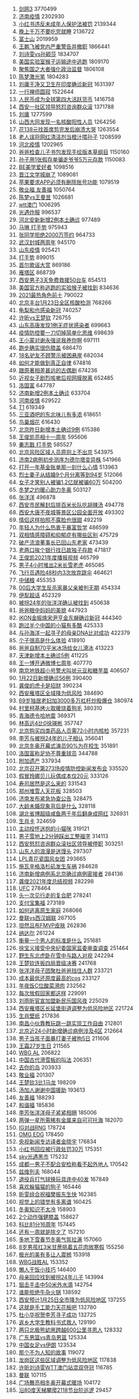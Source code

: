 1. [剑网3](https://s.weibo.com//weibo?q=%23%E5%89%91%E7%BD%913%23&Refer=top) 3770499
2. [济南疫情](https://s.weibo.com//weibo?q=%23%E6%B5%8E%E5%8D%97%E7%96%AB%E6%83%85%23&Refer=top) 2302930
3. [小红书违反未成年人保护法被罚](https://s.weibo.com//weibo?q=%23%E5%B0%8F%E7%BA%A2%E4%B9%A6%E8%BF%9D%E5%8F%8D%E6%9C%AA%E6%88%90%E5%B9%B4%E4%BA%BA%E4%BF%9D%E6%8A%A4%E6%B3%95%E8%A2%AB%E7%BD%9A%23&Refer=top) 2139344
4. [晚上千万不要吃完就睡](https://s.weibo.com//weibo?q=%23%E6%99%9A%E4%B8%8A%E5%8D%83%E4%B8%87%E4%B8%8D%E8%A6%81%E5%90%83%E5%AE%8C%E5%B0%B1%E7%9D%A1%23&Refer=top) 2136722
5. [富士山](https://s.weibo.com//weibo?q=%E5%AF%8C%E5%A3%AB%E5%B1%B1&Refer=top) 2019959
6. [王鹏飞被党内严重警告并撤职](https://s.weibo.com//weibo?q=%23%E7%8E%8B%E9%B9%8F%E9%A3%9E%E8%A2%AB%E5%85%9A%E5%86%85%E4%B8%A5%E9%87%8D%E8%AD%A6%E5%91%8A%E5%B9%B6%E6%92%A4%E8%81%8C%23&Refer=top) 1866441
7. [刘诗雯vs孙颖莎](https://s.weibo.com//weibo?q=%23%E5%88%98%E8%AF%97%E9%9B%AFvs%E5%AD%99%E9%A2%96%E8%8E%8E%23&Refer=top) 1834707
8. [美国实验室猴子运输途中逃跑](https://s.weibo.com//weibo?q=%23%E7%BE%8E%E5%9B%BD%E5%AE%9E%E9%AA%8C%E5%AE%A4%E7%8C%B4%E5%AD%90%E8%BF%90%E8%BE%93%E9%80%94%E4%B8%AD%E9%80%83%E8%B7%91%23&Refer=top) 1809170
9. [聚焦国之大者强化政治监督](https://s.weibo.com//weibo?q=%23%E8%81%9A%E7%84%A6%E5%9B%BD%E4%B9%8B%E5%A4%A7%E8%80%85%E5%BC%BA%E5%8C%96%E6%94%BF%E6%B2%BB%E7%9B%91%E7%9D%A3%23&Refer=top) 1806108
10. [陈梦激光笔](https://s.weibo.com//weibo?q=%E9%99%88%E6%A2%A6%E6%BF%80%E5%85%89%E7%AC%94&Refer=top) 1804283
11. [刘庸干净又卫生在印度确诊新冠](https://s.weibo.com//weibo?q=%23%E5%88%98%E5%BA%B8%E5%B9%B2%E5%87%80%E5%8F%88%E5%8D%AB%E7%94%9F%E5%9C%A8%E5%8D%B0%E5%BA%A6%E7%A1%AE%E8%AF%8A%E6%96%B0%E5%86%A0%23&Refer=top) 1631397
12. [一行禅师圆寂](https://s.weibo.com//weibo?q=%23%E4%B8%80%E8%A1%8C%E7%A6%85%E5%B8%88%E5%9C%86%E5%AF%82%23&Refer=top) 1522644
13. [人民币成为全球第四大活跃货币](https://s.weibo.com//weibo?q=%23%E4%BA%BA%E6%B0%91%E5%B8%81%E6%88%90%E4%B8%BA%E5%85%A8%E7%90%83%E7%AC%AC%E5%9B%9B%E5%A4%A7%E6%B4%BB%E8%B7%83%E8%B4%A7%E5%B8%81%23&Refer=top) 1416758
14. [西安一社区领导怒怼咨询群众滚](https://s.weibo.com//weibo?q=%23%E8%A5%BF%E5%AE%89%E4%B8%80%E7%A4%BE%E5%8C%BA%E9%A2%86%E5%AF%BC%E6%80%92%E6%80%BC%E5%92%A8%E8%AF%A2%E7%BE%A4%E4%BC%97%E6%BB%9A%23&Refer=top) 1371788
15. [刘庸](https://s.weibo.com//weibo?q=%E5%88%98%E5%BA%B8&Refer=top) 1277599
16. [山西大同发现一名核酸阳性人员](https://s.weibo.com//weibo?q=%23%E5%B1%B1%E8%A5%BF%E5%A4%A7%E5%90%8C%E5%8F%91%E7%8E%B0%E4%B8%80%E5%90%8D%E6%A0%B8%E9%85%B8%E9%98%B3%E6%80%A7%E4%BA%BA%E5%91%98%23&Refer=top) 1264256
17. [花138元找首席剪完发后崩溃大哭](https://s.weibo.com//weibo?q=%23%E8%8A%B1138%E5%85%83%E6%89%BE%E9%A6%96%E5%B8%AD%E5%89%AA%E5%AE%8C%E5%8F%91%E5%90%8E%E5%B4%A9%E6%BA%83%E5%A4%A7%E5%93%AD%23&Refer=top) 1263554
18. [老人误将网红清洁剂当橙汁喂孙子](https://s.weibo.com//weibo?q=%23%E8%80%81%E4%BA%BA%E8%AF%AF%E5%B0%86%E7%BD%91%E7%BA%A2%E6%B8%85%E6%B4%81%E5%89%82%E5%BD%93%E6%A9%99%E6%B1%81%E5%96%82%E5%AD%99%E5%AD%90%23&Refer=top) 1208599
19. [河北疫情](https://s.weibo.com//weibo?q=%23%E6%B2%B3%E5%8C%97%E7%96%AB%E6%83%85%23&Refer=top) 1202965
20. [爸爸检查儿子书包发现手绘版本草纲目](https://s.weibo.com//weibo?q=%23%E7%88%B8%E7%88%B8%E6%A3%80%E6%9F%A5%E5%84%BF%E5%AD%90%E4%B9%A6%E5%8C%85%E5%8F%91%E7%8E%B0%E6%89%8B%E7%BB%98%E7%89%88%E6%9C%AC%E8%8D%89%E7%BA%B2%E7%9B%AE%23&Refer=top) 1150160
21. [孙子用1张假存单骗走爷爷5万元存款](https://s.weibo.com//weibo?q=%23%E5%AD%99%E5%AD%90%E7%94%A81%E5%BC%A0%E5%81%87%E5%AD%98%E5%8D%95%E9%AA%97%E8%B5%B0%E7%88%B7%E7%88%B75%E4%B8%87%E5%85%83%E5%AD%98%E6%AC%BE%23&Refer=top) 1150083
22. [BE美学爱好者](https://s.weibo.com//weibo?q=BE%E7%BE%8E%E5%AD%A6%E7%88%B1%E5%A5%BD%E8%80%85&Refer=top) 1098516
23. [晋江文学城崩了](https://s.weibo.com//weibo?q=%E6%99%8B%E6%B1%9F%E6%96%87%E5%AD%A6%E5%9F%8E%E5%B4%A9%E4%BA%86&Refer=top) 1089081
24. [苹果要求APP必须有删除账号功能](https://s.weibo.com//weibo?q=%23%E8%8B%B9%E6%9E%9C%E8%A6%81%E6%B1%82APP%E5%BF%85%E9%A1%BB%E6%9C%89%E5%88%A0%E9%99%A4%E8%B4%A6%E5%8F%B7%E5%8A%9F%E8%83%BD%23&Refer=top) 1079519
25. [敬业福 友善福](https://s.weibo.com//weibo?q=%E6%95%AC%E4%B8%9A%E7%A6%8F%20%E5%8F%8B%E5%96%84%E7%A6%8F&Refer=top) 1050764
26. [陈梦vs王曼昱](https://s.weibo.com//weibo?q=%23%E9%99%88%E6%A2%A6vs%E7%8E%8B%E6%9B%BC%E6%98%B1%23&Refer=top) 1026681
27. [wtt澳门](https://s.weibo.com//weibo?q=wtt%E6%BE%B3%E9%97%A8&Refer=top) 1006295
28. [光遇炸服](https://s.weibo.com//weibo?q=%23%E5%85%89%E9%81%87%E7%82%B8%E6%9C%8D%23&Refer=top) 996537
29. [河北安新新增2例本土确诊](https://s.weibo.com//weibo?q=%23%E6%B2%B3%E5%8C%97%E5%AE%89%E6%96%B0%E6%96%B0%E5%A2%9E2%E4%BE%8B%E6%9C%AC%E5%9C%9F%E7%A1%AE%E8%AF%8A%23&Refer=top) 977489
30. [马琳 打手势](https://s.weibo.com//weibo?q=%E9%A9%AC%E7%90%B3%20%E6%89%93%E6%89%8B%E5%8A%BF&Refer=top) 975943
31. [张同学拒绝2000万签约](https://s.weibo.com//weibo?q=%23%E5%BC%A0%E5%90%8C%E5%AD%A6%E6%8B%92%E7%BB%9D2000%E4%B8%87%E7%AD%BE%E7%BA%A6%23&Refer=top) 964733
32. [武汉封城两周年](https://s.weibo.com//weibo?q=%E6%AD%A6%E6%B1%89%E5%B0%81%E5%9F%8E%E4%B8%A4%E5%91%A8%E5%B9%B4&Refer=top) 945170
33. [山东疫情](https://s.weibo.com//weibo?q=%23%E5%B1%B1%E4%B8%9C%E7%96%AB%E6%83%85%23&Refer=top) 925421
34. [打手势](https://s.weibo.com//weibo?q=%E6%89%93%E6%89%8B%E5%8A%BF&Refer=top) 899015
35. [首尔歌谣大赏](https://s.weibo.com//weibo?q=%E9%A6%96%E5%B0%94%E6%AD%8C%E8%B0%A3%E5%A4%A7%E8%B5%8F&Refer=top) 869186
36. [雁塔区](https://s.weibo.com//weibo?q=%E9%9B%81%E5%A1%94%E5%8C%BA&Refer=top) 868739
37. [西安男子3天免费救援50台车](https://s.weibo.com//weibo?q=%23%E8%A5%BF%E5%AE%89%E7%94%B7%E5%AD%903%E5%A4%A9%E5%85%8D%E8%B4%B9%E6%95%91%E6%8F%B450%E5%8F%B0%E8%BD%A6%23&Refer=top) 854513
38. [美国官方称逃跑的实验猴子被找到](https://s.weibo.com//weibo?q=%23%E7%BE%8E%E5%9B%BD%E5%AE%98%E6%96%B9%E7%A7%B0%E9%80%83%E8%B7%91%E7%9A%84%E5%AE%9E%E9%AA%8C%E7%8C%B4%E5%AD%90%E8%A2%AB%E6%89%BE%E5%88%B0%23&Refer=top) 834636
39. [2021最热角色前十](https://s.weibo.com//weibo?q=%232021%E6%9C%80%E7%83%AD%E8%A7%92%E8%89%B2%E5%89%8D%E5%8D%81%23&Refer=top) 790022
40. [北京丰台1月23日全区核酸检测](https://s.weibo.com//weibo?q=%23%E5%8C%97%E4%BA%AC%E4%B8%B0%E5%8F%B01%E6%9C%8823%E6%97%A5%E5%85%A8%E5%8C%BA%E6%A0%B8%E9%85%B8%E6%A3%80%E6%B5%8B%23&Refer=top) 768266
41. [龟梨和也感染新冠](https://s.weibo.com//weibo?q=%23%E9%BE%9F%E6%A2%A8%E5%92%8C%E4%B9%9F%E6%84%9F%E6%9F%93%E6%96%B0%E5%86%A0%23&Refer=top) 740257
42. [许昕vs王楚钦](https://s.weibo.com//weibo?q=%23%E8%AE%B8%E6%98%95vs%E7%8E%8B%E6%A5%9A%E9%92%A6%23&Refer=top) 726755
43. [山东高唐发现1例无症状感染者](https://s.weibo.com//weibo?q=%23%E5%B1%B1%E4%B8%9C%E9%AB%98%E5%94%90%E5%8F%91%E7%8E%B01%E4%BE%8B%E6%97%A0%E7%97%87%E7%8A%B6%E6%84%9F%E6%9F%93%E8%80%85%23&Refer=top) 699663
44. [疫情防控要一刀切掉简单化思维](https://s.weibo.com//weibo?q=%23%E7%96%AB%E6%83%85%E9%98%B2%E6%8E%A7%E8%A6%81%E4%B8%80%E5%88%80%E5%88%87%E6%8E%89%E7%AE%80%E5%8D%95%E5%8C%96%E6%80%9D%E7%BB%B4%23&Refer=top) 698639
45. [王小蒙对谢永强说我养你啊](https://s.weibo.com//weibo?q=%23%E7%8E%8B%E5%B0%8F%E8%92%99%E5%AF%B9%E8%B0%A2%E6%B0%B8%E5%BC%BA%E8%AF%B4%E6%88%91%E5%85%BB%E4%BD%A0%E5%95%8A%23&Refer=top) 697111
46. [跑步确实很伤膝盖](https://s.weibo.com//weibo?q=%23%E8%B7%91%E6%AD%A5%E7%A1%AE%E5%AE%9E%E5%BE%88%E4%BC%A4%E8%86%9D%E7%9B%96%23&Refer=top) 686470
47. [18名驴友不顾警示被困悬崖](https://s.weibo.com//weibo?q=%2318%E5%90%8D%E9%A9%B4%E5%8F%8B%E4%B8%8D%E9%A1%BE%E8%AD%A6%E7%A4%BA%E8%A2%AB%E5%9B%B0%E6%82%AC%E5%B4%96%23&Refer=top) 682034
48. [如何才能做到真正自律](https://s.weibo.com//weibo?q=%23%E5%A6%82%E4%BD%95%E6%89%8D%E8%83%BD%E5%81%9A%E5%88%B0%E7%9C%9F%E6%AD%A3%E8%87%AA%E5%BE%8B%23&Refer=top) 674816
49. [跟原著相差甚远的古偶剧](https://s.weibo.com//weibo?q=%23%E8%B7%9F%E5%8E%9F%E8%91%97%E7%9B%B8%E5%B7%AE%E7%94%9A%E8%BF%9C%E7%9A%84%E5%8F%A4%E5%81%B6%E5%89%A7%23&Refer=top) 674236
50. [近视女子剧烈咳嗽后视网膜脱离](https://s.weibo.com//weibo?q=%23%E8%BF%91%E8%A7%86%E5%A5%B3%E5%AD%90%E5%89%A7%E7%83%88%E5%92%B3%E5%97%BD%E5%90%8E%E8%A7%86%E7%BD%91%E8%86%9C%E8%84%B1%E7%A6%BB%23&Refer=top) 652485
51. [洛国富](https://s.weibo.com//weibo?q=%E6%B4%9B%E5%9B%BD%E5%AF%8C&Refer=top) 647787
52. [济南新增2例本土确诊](https://s.weibo.com//weibo?q=%23%E6%B5%8E%E5%8D%97%E6%96%B0%E5%A2%9E2%E4%BE%8B%E6%9C%AC%E5%9C%9F%E7%A1%AE%E8%AF%8A%23&Refer=top) 633704
53. [河南疫情](https://s.weibo.com//weibo?q=%E6%B2%B3%E5%8D%97%E7%96%AB%E6%83%85&Refer=top) 629522
54. [T1](https://s.weibo.com//weibo?q=T1&Refer=top) 619349
55. [三亚酒吧的东北味儿有多浓](https://s.weibo.com//weibo?q=%23%E4%B8%89%E4%BA%9A%E9%85%92%E5%90%A7%E7%9A%84%E4%B8%9C%E5%8C%97%E5%91%B3%E5%84%BF%E6%9C%89%E5%A4%9A%E6%B5%93%23&Refer=top) 618651
56. [鸟巢烟花](https://s.weibo.com//weibo?q=%E9%B8%9F%E5%B7%A2%E7%83%9F%E8%8A%B1&Refer=top) 616430
57. [北京昨日新增本土确诊9例](https://s.weibo.com//weibo?q=%23%E5%8C%97%E4%BA%AC%E6%98%A8%E6%97%A5%E6%96%B0%E5%A2%9E%E6%9C%AC%E5%9C%9F%E7%A1%AE%E8%AF%8A9%E4%BE%8B%23&Refer=top) 615386
58. [王俊凯亮相十一周年](https://s.weibo.com//weibo?q=%23%E7%8E%8B%E4%BF%8A%E5%87%AF%E4%BA%AE%E7%9B%B8%E5%8D%81%E4%B8%80%E5%91%A8%E5%B9%B4%23&Refer=top) 595606
59. [秦志戬 打手势](https://s.weibo.com//weibo?q=%E7%A7%A6%E5%BF%97%E6%88%AC%20%E6%89%93%E6%89%8B%E5%8A%BF&Refer=top) 585527
60. [北京风险区域人员原则上不出京](https://s.weibo.com//weibo?q=%23%E5%8C%97%E4%BA%AC%E9%A3%8E%E9%99%A9%E5%8C%BA%E5%9F%9F%E4%BA%BA%E5%91%98%E5%8E%9F%E5%88%99%E4%B8%8A%E4%B8%8D%E5%87%BA%E4%BA%AC%23&Refer=top) 543975
61. [济南2病例初步测序为德尔塔变异株](https://s.weibo.com//weibo?q=%23%E6%B5%8E%E5%8D%972%E7%97%85%E4%BE%8B%E5%88%9D%E6%AD%A5%E6%B5%8B%E5%BA%8F%E4%B8%BA%E5%BE%B7%E5%B0%94%E5%A1%94%E5%8F%98%E5%BC%82%E6%A0%AA%23&Refer=top) 541966
62. [打开一年基金账单那一刻什么心情](https://s.weibo.com//weibo?q=%23%E6%89%93%E5%BC%80%E4%B8%80%E5%B9%B4%E5%9F%BA%E9%87%91%E8%B4%A6%E5%8D%95%E9%82%A3%E4%B8%80%E5%88%BB%E4%BB%80%E4%B9%88%E5%BF%83%E6%83%85%23&Refer=top) 513963
63. [烈士妻子从结婚9个月分离等到94岁](https://s.weibo.com//weibo?q=%23%E7%83%88%E5%A3%AB%E5%A6%BB%E5%AD%90%E4%BB%8E%E7%BB%93%E5%A9%9A9%E4%B8%AA%E6%9C%88%E5%88%86%E7%A6%BB%E7%AD%89%E5%88%B094%E5%B2%81%23&Refer=top) 512066
64. [女子才笑别人被骗1.2亿就被骗60万](https://s.weibo.com//weibo?q=%23%E5%A5%B3%E5%AD%90%E6%89%8D%E7%AC%91%E5%88%AB%E4%BA%BA%E8%A2%AB%E9%AA%971.2%E4%BA%BF%E5%B0%B1%E8%A2%AB%E9%AA%9760%E4%B8%87%23&Refer=top) 504200
65. [冬梦之约暖心助力冬奥](https://s.weibo.com//weibo?q=%23%E5%86%AC%E6%A2%A6%E4%B9%8B%E7%BA%A6%E6%9A%96%E5%BF%83%E5%8A%A9%E5%8A%9B%E5%86%AC%E5%A5%A5%23&Refer=top) 503127
66. [张洋洋](https://s.weibo.com//weibo?q=%E5%BC%A0%E6%B4%8B%E6%B4%8B&Refer=top) 496878
67. [西安市民解封后排百米长队吃胡辣汤](https://s.weibo.com//weibo?q=%23%E8%A5%BF%E5%AE%89%E5%B8%82%E6%B0%91%E8%A7%A3%E5%B0%81%E5%90%8E%E6%8E%92%E7%99%BE%E7%B1%B3%E9%95%BF%E9%98%9F%E5%90%83%E8%83%A1%E8%BE%A3%E6%B1%A4%23&Refer=top) 494778
68. [西安大唐不夜城等景区公园全面开放](https://s.weibo.com//weibo?q=%23%E8%A5%BF%E5%AE%89%E5%A4%A7%E5%94%90%E4%B8%8D%E5%A4%9C%E5%9F%8E%E7%AD%89%E6%99%AF%E5%8C%BA%E5%85%AC%E5%9B%AD%E5%85%A8%E9%9D%A2%E5%BC%80%E6%94%BE%23&Refer=top) 493302
69. [情侣这样拍照不露脸也很甜](https://s.weibo.com//weibo?q=%23%E6%83%85%E4%BE%A3%E8%BF%99%E6%A0%B7%E6%8B%8D%E7%85%A7%E4%B8%8D%E9%9C%B2%E8%84%B8%E4%B9%9F%E5%BE%88%E7%94%9C%23&Refer=top) 492219
70. [年轻人为什么热衷于暴富哲学](https://s.weibo.com//weibo?q=%23%E5%B9%B4%E8%BD%BB%E4%BA%BA%E4%B8%BA%E4%BB%80%E4%B9%88%E7%83%AD%E8%A1%B7%E4%BA%8E%E6%9A%B4%E5%AF%8C%E5%93%B2%E5%AD%A6%23&Refer=top) 486599
71. [双相情感障碍和抑郁症有哪些区别](https://s.weibo.com//weibo?q=%23%E5%8F%8C%E7%9B%B8%E6%83%85%E6%84%9F%E9%9A%9C%E7%A2%8D%E5%92%8C%E6%8A%91%E9%83%81%E7%97%87%E6%9C%89%E5%93%AA%E4%BA%9B%E5%8C%BA%E5%88%AB%23&Refer=top) 475729
72. [破产流浪董事长已回山东老家](https://s.weibo.com//weibo?q=%23%E7%A0%B4%E4%BA%A7%E6%B5%81%E6%B5%AA%E8%91%A3%E4%BA%8B%E9%95%BF%E5%B7%B2%E5%9B%9E%E5%B1%B1%E4%B8%9C%E8%80%81%E5%AE%B6%23&Refer=top) 473439
73. [老两口挨个银行找已故独子存款](https://s.weibo.com//weibo?q=%23%E8%80%81%E4%B8%A4%E5%8F%A3%E6%8C%A8%E4%B8%AA%E9%93%B6%E8%A1%8C%E6%89%BE%E5%B7%B2%E6%95%85%E7%8B%AC%E5%AD%90%E5%AD%98%E6%AC%BE%23&Refer=top) 471817
74. [王俊凯2021年度播报视频](https://s.weibo.com//weibo?q=%23%E7%8E%8B%E4%BF%8A%E5%87%AF2021%E5%B9%B4%E5%BA%A6%E6%92%AD%E6%8A%A5%E8%A7%86%E9%A2%91%23&Refer=top) 465799
75. [男子4小时堆出2米长雪老虎](https://s.weibo.com//weibo?q=%23%E7%94%B7%E5%AD%904%E5%B0%8F%E6%97%B6%E5%A0%86%E5%87%BA2%E7%B1%B3%E9%95%BF%E9%9B%AA%E8%80%81%E8%99%8E%23&Refer=top) 465085
76. [飞行员遇险48秒内3次放弃跳伞](https://s.weibo.com//weibo?q=%23%E9%A3%9E%E8%A1%8C%E5%91%98%E9%81%87%E9%99%A948%E7%A7%92%E5%86%853%E6%AC%A1%E6%94%BE%E5%BC%83%E8%B7%B3%E4%BC%9E%23&Refer=top) 464621
77. [中储粮](https://s.weibo.com//weibo?q=%E4%B8%AD%E5%82%A8%E7%B2%AE&Refer=top) 455353
78. [00后大学生反杀家暴父亲被判无期](https://s.weibo.com//weibo?q=%2300%E5%90%8E%E5%A4%A7%E5%AD%A6%E7%94%9F%E5%8F%8D%E6%9D%80%E5%AE%B6%E6%9A%B4%E7%88%B6%E4%BA%B2%E8%A2%AB%E5%88%A4%E6%97%A0%E6%9C%9F%23&Refer=top) 454334
79. [伊犁超话](https://s.weibo.com//weibo?q=%E4%BC%8A%E7%8A%81%E8%B6%85%E8%AF%9D&Refer=top) 452329
80. [被拐24年的张洋洋确认被找到](https://s.weibo.com//weibo?q=%23%E8%A2%AB%E6%8B%9024%E5%B9%B4%E7%9A%84%E5%BC%A0%E6%B4%8B%E6%B4%8B%E7%A1%AE%E8%AE%A4%E8%A2%AB%E6%89%BE%E5%88%B0%23&Refer=top) 450638
81. [爸爸眼中妈妈的美貌](https://s.weibo.com//weibo?q=%23%E7%88%B8%E7%88%B8%E7%9C%BC%E4%B8%AD%E5%A6%88%E5%A6%88%E7%9A%84%E7%BE%8E%E8%B2%8C%23&Refer=top) 447923
82. [iKON金振焕宋尹亨金东爀确诊新冠](https://s.weibo.com//weibo?q=%23iKON%E9%87%91%E6%8C%AF%E7%84%95%E5%AE%8B%E5%B0%B9%E4%BA%A8%E9%87%91%E4%B8%9C%E7%88%80%E7%A1%AE%E8%AF%8A%E6%96%B0%E5%86%A0%23&Refer=top) 444340
83. [跑过半个中国的小猫有多酷](https://s.weibo.com//weibo?q=%23%E8%B7%91%E8%BF%87%E5%8D%8A%E4%B8%AA%E4%B8%AD%E5%9B%BD%E7%9A%84%E5%B0%8F%E7%8C%AB%E6%9C%89%E5%A4%9A%E9%85%B7%23&Refer=top) 425333
84. [与孙海洋一起寻子的母亲DNA比对成功](https://s.weibo.com//weibo?q=%23%E4%B8%8E%E5%AD%99%E6%B5%B7%E6%B4%8B%E4%B8%80%E8%B5%B7%E5%AF%BB%E5%AD%90%E7%9A%84%E6%AF%8D%E4%BA%B2DNA%E6%AF%94%E5%AF%B9%E6%88%90%E5%8A%9F%23&Refer=top) 422379
85. [个子很高是什么体验](https://s.weibo.com//weibo?q=%23%E4%B8%AA%E5%AD%90%E5%BE%88%E9%AB%98%E6%98%AF%E4%BB%80%E4%B9%88%E4%BD%93%E9%AA%8C%23&Refer=top) 418910
86. [爸爸自制70平米冰场给女儿滑冰](https://s.weibo.com//weibo?q=%23%E7%88%B8%E7%88%B8%E8%87%AA%E5%88%B670%E5%B9%B3%E7%B1%B3%E5%86%B0%E5%9C%BA%E7%BB%99%E5%A5%B3%E5%84%BF%E6%BB%91%E5%86%B0%23&Refer=top) 413223
87. [天津新增本土确诊5例](https://s.weibo.com//weibo?q=%23%E5%A4%A9%E6%B4%A5%E6%96%B0%E5%A2%9E%E6%9C%AC%E5%9C%9F%E7%A1%AE%E8%AF%8A5%E4%BE%8B%23&Refer=top) 411225
88. [王一博开通微博七周年](https://s.weibo.com//weibo?q=%23%E7%8E%8B%E4%B8%80%E5%8D%9A%E5%BC%80%E9%80%9A%E5%BE%AE%E5%8D%9A%E4%B8%83%E5%91%A8%E5%B9%B4%23&Refer=top) 407770
89. [南京地铁超小号警犬叫状元豆和糖芋苗](https://s.weibo.com//weibo?q=%23%E5%8D%97%E4%BA%AC%E5%9C%B0%E9%93%81%E8%B6%85%E5%B0%8F%E5%8F%B7%E8%AD%A6%E7%8A%AC%E5%8F%AB%E7%8A%B6%E5%85%83%E8%B1%86%E5%92%8C%E7%B3%96%E8%8A%8B%E8%8B%97%23&Refer=top) 406507
90. [1月22日新增确诊56例](https://s.weibo.com//weibo?q=%231%E6%9C%8822%E6%97%A5%E6%96%B0%E5%A2%9E%E7%A1%AE%E8%AF%8A56%E4%BE%8B%23&Refer=top) 390400
91. [龚俊的虎卡是招财](https://s.weibo.com//weibo?q=%23%E9%BE%9A%E4%BF%8A%E7%9A%84%E8%99%8E%E5%8D%A1%E6%98%AF%E6%8B%9B%E8%B4%A2%23&Refer=top) 390234
92. [西安雁塔区全域降为低风险](https://s.weibo.com//weibo?q=%23%E8%A5%BF%E5%AE%89%E9%9B%81%E5%A1%94%E5%8C%BA%E5%85%A8%E5%9F%9F%E9%99%8D%E4%B8%BA%E4%BD%8E%E9%A3%8E%E9%99%A9%23&Refer=top) 384690
93. [69岁独居老妇加3000多万杠杆炒股爆仓](https://s.weibo.com//weibo?q=%2369%E5%B2%81%E7%8B%AC%E5%B1%85%E8%80%81%E5%A6%87%E5%8A%A03000%E5%A4%9A%E4%B8%87%E6%9D%A0%E6%9D%86%E7%82%92%E8%82%A1%E7%88%86%E4%BB%93%23&Refer=top) 380974
94. [村里柯基烤火取暖烧着狗毛](https://s.weibo.com//weibo?q=%23%E6%9D%91%E9%87%8C%E6%9F%AF%E5%9F%BA%E7%83%A4%E7%81%AB%E5%8F%96%E6%9A%96%E7%83%A7%E7%9D%80%E7%8B%97%E6%AF%9B%23&Refer=top) 380310
95. [青海德令哈地震](https://s.weibo.com//weibo?q=%23%E9%9D%92%E6%B5%B7%E5%BE%B7%E4%BB%A4%E5%93%88%E5%9C%B0%E9%9C%87%23&Refer=top) 369371
96. [林高远4比0徐瑛彬](https://s.weibo.com//weibo?q=%23%E6%9E%97%E9%AB%98%E8%BF%9C4%E6%AF%940%E5%BE%90%E7%91%9B%E5%BD%AC%23&Refer=top) 357747
97. [北京购买四类药品人员需72小时内核检](https://s.weibo.com//weibo?q=%23%E5%8C%97%E4%BA%AC%E8%B4%AD%E4%B9%B0%E5%9B%9B%E7%B1%BB%E8%8D%AF%E5%93%81%E4%BA%BA%E5%91%98%E9%9C%8072%E5%B0%8F%E6%97%B6%E5%86%85%E6%A0%B8%E6%A3%80%23&Refer=top) 357231
98. [李芳与被拐24年的儿子相认](https://s.weibo.com//weibo?q=%23%E6%9D%8E%E8%8A%B3%E4%B8%8E%E8%A2%AB%E6%8B%9024%E5%B9%B4%E7%9A%84%E5%84%BF%E5%AD%90%E7%9B%B8%E8%AE%A4%23&Refer=top) 356041
99. [北京冬奥开幕式演员90%为在校生](https://s.weibo.com//weibo?q=%23%E5%8C%97%E4%BA%AC%E5%86%AC%E5%A5%A5%E5%BC%80%E5%B9%95%E5%BC%8F%E6%BC%94%E5%91%9890%25%E4%B8%BA%E5%9C%A8%E6%A0%A1%E7%94%9F%23&Refer=top) 351891
100. [洛国富称足协不尊重球员](https://s.weibo.com//weibo?q=%23%E6%B4%9B%E5%9B%BD%E5%AF%8C%E7%A7%B0%E8%B6%B3%E5%8D%8F%E4%B8%8D%E5%B0%8A%E9%87%8D%E7%90%83%E5%91%98%23&Refer=top) 344788
101. [附加遗产](https://s.weibo.com//weibo?q=%E9%99%84%E5%8A%A0%E9%81%97%E4%BA%A7&Refer=top) 337934
102. [北京召开第273场疫情防控新闻发布会](https://s.weibo.com//weibo?q=%23%E5%8C%97%E4%BA%AC%E5%8F%AC%E5%BC%80%E7%AC%AC273%E5%9C%BA%E7%96%AB%E6%83%85%E9%98%B2%E6%8E%A7%E6%96%B0%E9%97%BB%E5%8F%91%E5%B8%83%E4%BC%9A%23&Refer=top) 335520
103. [假冒玲娜贝儿玩偶成本仅20元](https://s.weibo.com//weibo?q=%23%E5%81%87%E5%86%92%E7%8E%B2%E5%A8%9C%E8%B4%9D%E5%84%BF%E7%8E%A9%E5%81%B6%E6%88%90%E6%9C%AC%E4%BB%8520%E5%85%83%23&Refer=top) 333126
104. [寿司居然是这么来的](https://s.weibo.com//weibo?q=%23%E5%AF%BF%E5%8F%B8%E5%B1%85%E7%84%B6%E6%98%AF%E8%BF%99%E4%B9%88%E6%9D%A5%E7%9A%84%23&Refer=top) 331543
105. [郑州堆雪人天花板](https://s.weibo.com//weibo?q=%23%E9%83%91%E5%B7%9E%E5%A0%86%E9%9B%AA%E4%BA%BA%E5%A4%A9%E8%8A%B1%E6%9D%BF%23&Refer=top) 328503
106. [济南发布紧急协查公告](https://s.weibo.com//weibo?q=%23%E6%B5%8E%E5%8D%97%E5%8F%91%E5%B8%83%E7%B4%A7%E6%80%A5%E5%8D%8F%E6%9F%A5%E5%85%AC%E5%91%8A%23&Refer=top) 328475
107. [大龄未婚现象背后是什么](https://s.weibo.com//weibo?q=%23%E5%A4%A7%E9%BE%84%E6%9C%AA%E5%A9%9A%E7%8E%B0%E8%B1%A1%E8%83%8C%E5%90%8E%E6%98%AF%E4%BB%80%E4%B9%88%23&Refer=top) 328118
108. [湖北省博超级咸鱼两千年后翻身成网红](https://s.weibo.com//weibo?q=%23%E6%B9%96%E5%8C%97%E7%9C%81%E5%8D%9A%E8%B6%85%E7%BA%A7%E5%92%B8%E9%B1%BC%E4%B8%A4%E5%8D%83%E5%B9%B4%E5%90%8E%E7%BF%BB%E8%BA%AB%E6%88%90%E7%BD%91%E7%BA%A2%23&Refer=top) 326931
109. [生肖卡](https://s.weibo.com//weibo?q=%E7%94%9F%E8%82%96%E5%8D%A1&Refer=top) 324659
110. [主动投怀送抱的小猫咪](https://s.weibo.com//weibo?q=%23%E4%B8%BB%E5%8A%A8%E6%8A%95%E6%80%80%E9%80%81%E6%8A%B1%E7%9A%84%E5%B0%8F%E7%8C%AB%E5%92%AA%23&Refer=top) 319121
111. [男子雪地上2分钟踩出工整福字](https://s.weibo.com//weibo?q=%23%E7%94%B7%E5%AD%90%E9%9B%AA%E5%9C%B0%E4%B8%8A2%E5%88%86%E9%92%9F%E8%B8%A9%E5%87%BA%E5%B7%A5%E6%95%B4%E7%A6%8F%E5%AD%97%23&Refer=top) 314113
112. [西安怒怼咨询群众滚社区领导被停职](https://s.weibo.com//weibo?q=%23%E8%A5%BF%E5%AE%89%E6%80%92%E6%80%BC%E5%92%A8%E8%AF%A2%E7%BE%A4%E4%BC%97%E6%BB%9A%E7%A4%BE%E5%8C%BA%E9%A2%86%E5%AF%BC%E8%A2%AB%E5%81%9C%E8%81%8C%23&Refer=top) 303251
113. [山东人的浪漫是送馒头](https://s.weibo.com//weibo?q=%23%E5%B1%B1%E4%B8%9C%E4%BA%BA%E7%9A%84%E6%B5%AA%E6%BC%AB%E6%98%AF%E9%80%81%E9%A6%92%E5%A4%B4%23&Refer=top) 297307
114. [LPL青花瓷国风女团](https://s.weibo.com//weibo?q=%23LPL%E9%9D%92%E8%8A%B1%E7%93%B7%E5%9B%BD%E9%A3%8E%E5%A5%B3%E5%9B%A2%23&Refer=top) 293665
115. [施瓦辛格洛杉矶发生车祸](https://s.weibo.com//weibo?q=%23%E6%96%BD%E7%93%A6%E8%BE%9B%E6%A0%BC%E6%B4%9B%E6%9D%89%E7%9F%B6%E5%8F%91%E7%94%9F%E8%BD%A6%E7%A5%B8%23&Refer=top) 284628
116. [济南新增病例系北京确诊病例密接者](https://s.weibo.com//weibo?q=%23%E6%B5%8E%E5%8D%97%E6%96%B0%E5%A2%9E%E7%97%85%E4%BE%8B%E7%B3%BB%E5%8C%97%E4%BA%AC%E7%A1%AE%E8%AF%8A%E7%97%85%E4%BE%8B%E5%AF%86%E6%8E%A5%E8%80%85%23&Refer=top) 284136
117. [龚俊2021年度总结视频](https://s.weibo.com//weibo?q=%23%E9%BE%9A%E4%BF%8A2021%E5%B9%B4%E5%BA%A6%E6%80%BB%E7%BB%93%E8%A7%86%E9%A2%91%23&Refer=top) 282298
118. [UFC](https://s.weibo.com//weibo?q=UFC&Refer=top) 278464
119. [头一次见行走的复合肥](https://s.weibo.com//weibo?q=%23%E5%A4%B4%E4%B8%80%E6%AC%A1%E8%A7%81%E8%A1%8C%E8%B5%B0%E7%9A%84%E5%A4%8D%E5%90%88%E8%82%A5%23&Refer=top) 278241
120. [支付宝集福](https://s.weibo.com//weibo?q=%E6%94%AF%E4%BB%98%E5%AE%9D%E9%9B%86%E7%A6%8F&Refer=top) 273189
121. [如何逃离原生家庭](https://s.weibo.com//weibo?q=%E5%A6%82%E4%BD%95%E9%80%83%E7%A6%BB%E5%8E%9F%E7%94%9F%E5%AE%B6%E5%BA%AD&Refer=top) 268066
122. [曼联vs西汉姆联](https://s.weibo.com//weibo?q=%E6%9B%BC%E8%81%94vs%E8%A5%BF%E6%B1%89%E5%A7%86%E8%81%94&Refer=top) 267105
123. [坦然吕布FMVP皮肤](https://s.weibo.com//weibo?q=%23%E5%9D%A6%E7%84%B6%E5%90%95%E5%B8%83FMVP%E7%9A%AE%E8%82%A4%23&Refer=top) 262836
124. [纳达尔](https://s.weibo.com//weibo?q=%E7%BA%B3%E8%BE%BE%E5%B0%94&Refer=top) 261224
125. [衡量一个男人的标准是什么](https://s.weibo.com//weibo?q=%23%E8%A1%A1%E9%87%8F%E4%B8%80%E4%B8%AA%E7%94%B7%E4%BA%BA%E7%9A%84%E6%A0%87%E5%87%86%E6%98%AF%E4%BB%80%E4%B9%88%23&Refer=top) 251681
126. [徐宝义接受中央纪委国家监委审查调查](https://s.weibo.com//weibo?q=%23%E5%BE%90%E5%AE%9D%E4%B9%89%E6%8E%A5%E5%8F%97%E4%B8%AD%E5%A4%AE%E7%BA%AA%E5%A7%94%E5%9B%BD%E5%AE%B6%E7%9B%91%E5%A7%94%E5%AE%A1%E6%9F%A5%E8%B0%83%E6%9F%A5%23&Refer=top) 251464
127. [野生东北虎卧在雪中与路人对视](https://s.weibo.com//weibo?q=%23%E9%87%8E%E7%94%9F%E4%B8%9C%E5%8C%97%E8%99%8E%E5%8D%A7%E5%9C%A8%E9%9B%AA%E4%B8%AD%E4%B8%8E%E8%B7%AF%E4%BA%BA%E5%AF%B9%E8%A7%86%23&Refer=top) 242294
128. [王楚钦连扳四局晋级决赛](https://s.weibo.com//weibo?q=%23%E7%8E%8B%E6%A5%9A%E9%92%A6%E8%BF%9E%E6%89%B3%E5%9B%9B%E5%B1%80%E6%99%8B%E7%BA%A7%E5%86%B3%E8%B5%9B%23&Refer=top) 241768
129. [张洋洋母子团聚杜爸爸挡住人群](https://s.weibo.com//weibo?q=%23%E5%BC%A0%E6%B4%8B%E6%B4%8B%E6%AF%8D%E5%AD%90%E5%9B%A2%E8%81%9A%E6%9D%9C%E7%88%B8%E7%88%B8%E6%8C%A1%E4%BD%8F%E4%BA%BA%E7%BE%A4%23&Refer=top) 233721
130. [成本最低还原度最高的cos](https://s.weibo.com//weibo?q=%23%E6%88%90%E6%9C%AC%E6%9C%80%E4%BD%8E%E8%BF%98%E5%8E%9F%E5%BA%A6%E6%9C%80%E9%AB%98%E7%9A%84cos%23&Refer=top) 233127
131. [年夜饭C位酸菜滑肉](https://s.weibo.com//weibo?q=%E5%B9%B4%E5%A4%9C%E9%A5%ADC%E4%BD%8D%E9%85%B8%E8%8F%9C%E6%BB%91%E8%82%89&Refer=top) 232562
132. [每次放假回家都这样](https://s.weibo.com//weibo?q=%23%E6%AF%8F%E6%AC%A1%E6%94%BE%E5%81%87%E5%9B%9E%E5%AE%B6%E9%83%BD%E8%BF%99%E6%A0%B7%23&Refer=top) 229091
133. [刘雨昕官宣加盟新民乐国风夜](https://s.weibo.com//weibo?q=%23%E5%88%98%E9%9B%A8%E6%98%95%E5%AE%98%E5%AE%A3%E5%8A%A0%E7%9B%9F%E6%96%B0%E6%B0%91%E4%B9%90%E5%9B%BD%E9%A3%8E%E5%A4%9C%23&Refer=top) 225029
134. [西安雁塔区长延堡街道调整为低风险地区](https://s.weibo.com//weibo?q=%23%E8%A5%BF%E5%AE%89%E9%9B%81%E5%A1%94%E5%8C%BA%E9%95%BF%E5%BB%B6%E5%A0%A1%E8%A1%97%E9%81%93%E8%B0%83%E6%95%B4%E4%B8%BA%E4%BD%8E%E9%A3%8E%E9%99%A9%E5%9C%B0%E5%8C%BA%23&Refer=top) 221724
135. [生肖壁纸](https://s.weibo.com//weibo?q=%E7%94%9F%E8%82%96%E5%A3%81%E7%BA%B8&Refer=top) 217836
136. [南昌小伙靠教玩跳一跳实现工作自由](https://s.weibo.com//weibo?q=%23%E5%8D%97%E6%98%8C%E5%B0%8F%E4%BC%99%E9%9D%A0%E6%95%99%E7%8E%A9%E8%B7%B3%E4%B8%80%E8%B7%B3%E5%AE%9E%E7%8E%B0%E5%B7%A5%E4%BD%9C%E8%87%AA%E7%94%B1%23&Refer=top) 212801
137. [北京近24小时新增确诊病例涉及4区](https://s.weibo.com//weibo?q=%23%E5%8C%97%E4%BA%AC%E8%BF%9124%E5%B0%8F%E6%97%B6%E6%96%B0%E5%A2%9E%E7%A1%AE%E8%AF%8A%E7%97%85%E4%BE%8B%E6%B6%89%E5%8F%8A4%E5%8C%BA%23&Refer=top) 212664
138. [男子当孩子面暴打妻子被拘5日](https://s.weibo.com//weibo?q=%23%E7%94%B7%E5%AD%90%E5%BD%93%E5%AD%A9%E5%AD%90%E9%9D%A2%E6%9A%B4%E6%89%93%E5%A6%BB%E5%AD%90%E8%A2%AB%E6%8B%985%E6%97%A5%23&Refer=top) 211606
139. [王霜27岁生日](https://s.weibo.com//weibo?q=%E7%8E%8B%E9%9C%9C27%E5%B2%81%E7%94%9F%E6%97%A5&Refer=top) 211565
140. [WBG AL](https://s.weibo.com//weibo?q=WBG%20AL&Refer=top) 206822
141. [中国古代滑雪板的叫法](https://s.weibo.com//weibo?q=%23%E4%B8%AD%E5%9B%BD%E5%8F%A4%E4%BB%A3%E6%BB%91%E9%9B%AA%E6%9D%BF%E7%9A%84%E5%8F%AB%E6%B3%95%23&Refer=top) 206351
142. [去你的岛](https://s.weibo.com//weibo?q=%23%E5%8E%BB%E4%BD%A0%E7%9A%84%E5%B2%9B%23&Refer=top) 203933
143. [敬业福](https://s.weibo.com//weibo?q=%E6%95%AC%E4%B8%9A%E7%A6%8F&Refer=top) 201307
144. [王楚钦3比1马龙](https://s.weibo.com//weibo?q=%23%E7%8E%8B%E6%A5%9A%E9%92%A63%E6%AF%941%E9%A9%AC%E9%BE%99%23&Refer=top) 198209
145. [汤加人谢谢中国援助](https://s.weibo.com//weibo?q=%23%E6%B1%A4%E5%8A%A0%E4%BA%BA%E8%B0%A2%E8%B0%A2%E4%B8%AD%E5%9B%BD%E6%8F%B4%E5%8A%A9%23&Refer=top) 193613
146. [友善福](https://s.weibo.com//weibo?q=%E5%8F%8B%E5%96%84%E7%A6%8F&Refer=top) 188293
147. [和谐福](https://s.weibo.com//weibo?q=%E5%92%8C%E8%B0%90%E7%A6%8F&Refer=top) 185836
148. [李芳张洋洋母子紧紧相拥](https://s.weibo.com//weibo?q=%23%E6%9D%8E%E8%8A%B3%E5%BC%A0%E6%B4%8B%E6%B4%8B%E6%AF%8D%E5%AD%90%E7%B4%A7%E7%B4%A7%E7%9B%B8%E6%8B%A5%23&Refer=top) 185006
149. [两弹一星所需稀有金属来自可可托海](https://s.weibo.com//weibo?q=%23%E4%B8%A4%E5%BC%B9%E4%B8%80%E6%98%9F%E6%89%80%E9%9C%80%E7%A8%80%E6%9C%89%E9%87%91%E5%B1%9E%E6%9D%A5%E8%87%AA%E5%8F%AF%E5%8F%AF%E6%89%98%E6%B5%B7%23&Refer=top) 182070
150. [IG对战RNG](https://s.weibo.com//weibo?q=%23IG%E5%AF%B9%E6%88%98RNG%23&Refer=top) 178724
151. [OMG EDG](https://s.weibo.com//weibo?q=OMG%20EDG&Refer=top) 178450
152. [央视新闻专访译者金晓宇](https://s.weibo.com//weibo?q=%23%E5%A4%AE%E8%A7%86%E6%96%B0%E9%97%BB%E4%B8%93%E8%AE%BF%E8%AF%91%E8%80%85%E9%87%91%E6%99%93%E5%AE%87%23&Refer=top) 176834
153. [小红书回应被行政处罚30万](https://s.weibo.com//weibo?q=%E5%B0%8F%E7%BA%A2%E4%B9%A6%E5%9B%9E%E5%BA%94%E8%A2%AB%E8%A1%8C%E6%94%BF%E5%A4%84%E7%BD%9A30%E4%B8%87&Refer=top) 175351
154. [sky光遇黑市](https://s.weibo.com//weibo?q=sky%E5%85%89%E9%81%87%E9%BB%91%E5%B8%82&Refer=top) 175232
155. [成都一男子不配合安检称看不起外地人](https://s.weibo.com//weibo?q=%23%E6%88%90%E9%83%BD%E4%B8%80%E7%94%B7%E5%AD%90%E4%B8%8D%E9%85%8D%E5%90%88%E5%AE%89%E6%A3%80%E7%A7%B0%E7%9C%8B%E4%B8%8D%E8%B5%B7%E5%A4%96%E5%9C%B0%E4%BA%BA%23&Refer=top) 170542
156. [兹维列夫](https://s.weibo.com//weibo?q=%E5%85%B9%E7%BB%B4%E5%88%97%E5%A4%AB&Refer=top) 168044
157. [退役兵打气球换玩具连中40发](https://s.weibo.com//weibo?q=%23%E9%80%80%E5%BD%B9%E5%85%B5%E6%89%93%E6%B0%94%E7%90%83%E6%8D%A2%E7%8E%A9%E5%85%B7%E8%BF%9E%E4%B8%AD40%E5%8F%91%23&Refer=top) 167849
158. [喜欢躲猫猫的狗子](https://s.weibo.com//weibo?q=%23%E5%96%9C%E6%AC%A2%E8%BA%B2%E7%8C%AB%E7%8C%AB%E7%9A%84%E7%8B%97%E5%AD%90%23&Refer=top) 165446
159. [昕雯组合祝福樊振东生快](https://s.weibo.com//weibo?q=%23%E6%98%95%E9%9B%AF%E7%BB%84%E5%90%88%E7%A5%9D%E7%A6%8F%E6%A8%8A%E6%8C%AF%E4%B8%9C%E7%94%9F%E5%BF%AB%23&Refer=top) 162385
160. [视觉上的错觉有多离谱](https://s.weibo.com//weibo?q=%23%E8%A7%86%E8%A7%89%E4%B8%8A%E7%9A%84%E9%94%99%E8%A7%89%E6%9C%89%E5%A4%9A%E7%A6%BB%E8%B0%B1%23&Refer=top) 160425
161. [冬奥知识不太冷](https://s.weibo.com//weibo?q=%23%E5%86%AC%E5%A5%A5%E7%9F%A5%E8%AF%86%E4%B8%8D%E5%A4%AA%E5%86%B7%23&Refer=top) 158903
162. [2个动作强健膝盖](https://s.weibo.com//weibo?q=%232%E4%B8%AA%E5%8A%A8%E4%BD%9C%E5%BC%BA%E5%81%A5%E8%86%9D%E7%9B%96%23&Refer=top) 158627
163. [科比81分16周年](https://s.weibo.com//weibo?q=%23%E7%A7%91%E6%AF%9481%E5%88%8616%E5%91%A8%E5%B9%B4%23&Refer=top) 157445
164. [还有一周就是除夕了](https://s.weibo.com//weibo?q=%23%E8%BF%98%E6%9C%89%E4%B8%80%E5%91%A8%E5%B0%B1%E6%98%AF%E9%99%A4%E5%A4%95%E4%BA%86%23&Refer=top) 157210
165. [多地下雪春节冬奥气氛拉满](https://s.weibo.com//weibo?q=%23%E5%A4%9A%E5%9C%B0%E4%B8%8B%E9%9B%AA%E6%98%A5%E8%8A%82%E5%86%AC%E5%A5%A5%E6%B0%94%E6%B0%9B%E6%8B%89%E6%BB%A1%23&Refer=top) 157060
166. [8岁男孩扛3米甘蔗挑着五花肉放寒假](https://s.weibo.com//weibo?q=%238%E5%B2%81%E7%94%B7%E5%AD%A9%E6%89%9B3%E7%B1%B3%E7%94%98%E8%94%97%E6%8C%91%E7%9D%80%E4%BA%94%E8%8A%B1%E8%82%89%E6%94%BE%E5%AF%92%E5%81%87%23&Refer=top) 155256
167. [极光的美有多让人震撼](https://s.weibo.com//weibo?q=%23%E6%9E%81%E5%85%89%E7%9A%84%E7%BE%8E%E6%9C%89%E5%A4%9A%E8%AE%A9%E4%BA%BA%E9%9C%87%E6%92%BC%23&Refer=top) 153918
168. [WBG战胜AL](https://s.weibo.com//weibo?q=%23WBG%E6%88%98%E8%83%9CAL%23&Refer=top) 153352
169. [懒人干饭小技巧](https://s.weibo.com//weibo?q=%23%E6%87%92%E4%BA%BA%E5%B9%B2%E9%A5%AD%E5%B0%8F%E6%8A%80%E5%B7%A7%23&Refer=top) 146400
170. [母亲回应找到被拐24年儿子](https://s.weibo.com//weibo?q=%23%E6%AF%8D%E4%BA%B2%E5%9B%9E%E5%BA%94%E6%89%BE%E5%88%B0%E8%A2%AB%E6%8B%9024%E5%B9%B4%E5%84%BF%E5%AD%90%23&Refer=top) 143994
171. [狙击手击中50米外水滴](https://s.weibo.com//weibo?q=%23%E7%8B%99%E5%87%BB%E6%89%8B%E5%87%BB%E4%B8%AD50%E7%B1%B3%E5%A4%96%E6%B0%B4%E6%BB%B4%23&Refer=top) 142754
172. [谁能拒绝牛杂火锅](https://s.weibo.com//weibo?q=%23%E8%B0%81%E8%83%BD%E6%8B%92%E7%BB%9D%E7%89%9B%E6%9D%82%E7%81%AB%E9%94%85%23&Refer=top) 138592
173. [西安预计1月25日全市降为低风险地区](https://s.weibo.com//weibo?q=%23%E8%A5%BF%E5%AE%89%E9%A2%84%E8%AE%A11%E6%9C%8825%E6%97%A5%E5%85%A8%E5%B8%82%E9%99%8D%E4%B8%BA%E4%BD%8E%E9%A3%8E%E9%99%A9%E5%9C%B0%E5%8C%BA%23&Refer=top) 137255
174. [这就是手工能力天花板吧](https://s.weibo.com//weibo?q=%23%E8%BF%99%E5%B0%B1%E6%98%AF%E6%89%8B%E5%B7%A5%E8%83%BD%E5%8A%9B%E5%A4%A9%E8%8A%B1%E6%9D%BF%E5%90%A7%23&Refer=top) 132780
175. [杜小华祝贺李芳寻子成功](https://s.weibo.com//weibo?q=%23%E6%9D%9C%E5%B0%8F%E5%8D%8E%E7%A5%9D%E8%B4%BA%E6%9D%8E%E8%8A%B3%E5%AF%BB%E5%AD%90%E6%88%90%E5%8A%9F%23&Refer=top) 132725
176. [返乡大学生教科书式救人](https://s.weibo.com//weibo?q=%23%E8%BF%94%E4%B9%A1%E5%A4%A7%E5%AD%A6%E7%94%9F%E6%95%99%E7%A7%91%E4%B9%A6%E5%BC%8F%E6%95%91%E4%BA%BA%23&Refer=top) 129190
177. [两只北极熊幼崽跨越600公里寻恩人](https://s.weibo.com//weibo?q=%23%E4%B8%A4%E5%8F%AA%E5%8C%97%E6%9E%81%E7%86%8A%E5%B9%BC%E5%B4%BD%E8%B7%A8%E8%B6%8A600%E5%85%AC%E9%87%8C%E5%AF%BB%E6%81%A9%E4%BA%BA%23&Refer=top) 128332
178. [广东男篮vs青岛男篮](https://s.weibo.com//weibo?q=%23%E5%B9%BF%E4%B8%9C%E7%94%B7%E7%AF%AEvs%E9%9D%92%E5%B2%9B%E7%94%B7%E7%AF%AE%23&Refer=top) 125334
179. [中国女足vs伊朗](https://s.weibo.com//weibo?q=%23%E4%B8%AD%E5%9B%BD%E5%A5%B3%E8%B6%B3vs%E4%BC%8A%E6%9C%97%23&Refer=top) 123534
180. [那个不为人知的故事](https://s.weibo.com//weibo?q=%23%E9%82%A3%E4%B8%AA%E4%B8%8D%E4%B8%BA%E4%BA%BA%E7%9F%A5%E7%9A%84%E6%95%85%E4%BA%8B%23&Refer=top) 119072
181. [龙岗区这些区域调整为低风险地区](https://s.weibo.com//weibo?q=%23%E9%BE%99%E5%B2%97%E5%8C%BA%E8%BF%99%E4%BA%9B%E5%8C%BA%E5%9F%9F%E8%B0%83%E6%95%B4%E4%B8%BA%E4%BD%8E%E9%A3%8E%E9%99%A9%E5%9C%B0%E5%8C%BA%23&Refer=top) 117838
182. [许昕刘诗雯WTT澳门站混双夺冠](https://s.weibo.com//weibo?q=%23%E8%AE%B8%E6%98%95%E5%88%98%E8%AF%97%E9%9B%AFWTT%E6%BE%B3%E9%97%A8%E7%AB%99%E6%B7%B7%E5%8F%8C%E5%A4%BA%E5%86%A0%23&Refer=top) 116785
183. [曼联](https://s.weibo.com//weibo?q=%E6%9B%BC%E8%81%94&Refer=top) 107115
184. [广场舞亮相冬奥开幕式暖场](https://s.weibo.com//weibo?q=%23%E5%B9%BF%E5%9C%BA%E8%88%9E%E4%BA%AE%E7%9B%B8%E5%86%AC%E5%A5%A5%E5%BC%80%E5%B9%95%E5%BC%8F%E6%9A%96%E5%9C%BA%23&Refer=top) 104172
185. [沿80度天梯攀爬2118节台阶巡逻](https://s.weibo.com//weibo?q=%23%E6%B2%BF80%E5%BA%A6%E5%A4%A9%E6%A2%AF%E6%94%80%E7%88%AC2118%E8%8A%82%E5%8F%B0%E9%98%B6%E5%B7%A1%E9%80%BB%23&Refer=top) 29457
